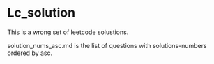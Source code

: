 # Lc_solution

This is a wrong set of leetcode solustions.

solution_nums_asc.md is the list of questions with solutions-numbers ordered by asc.

